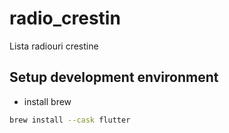 # radio_crestin

Lista radiouri crestine

## Setup development environment
- install brew
```bash
brew install --cask flutter

```
